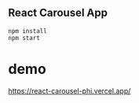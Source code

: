 ## React Carousel App

```
npm install
npm start 
```

# demo
https://react-carousel-phi.vercel.app/
